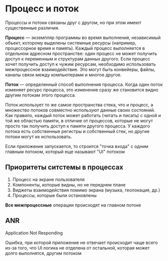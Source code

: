 # Процесс и поток

Процессы и потоки связаны друг с другом, но при этом имеют существенные различия.

**Процесс** — экземпляр программы во время выполнения, независимый объект, которому выделены системные ресурсы (например, процессорное время и память). Каждый процесс выполняется в отдельном адресном пространстве: один процесс не может получить доступ к переменным и структурам данных другого. Если процесс хочет получить доступ к чужим ресурсам, необходимо использовать межпроцессное взаимодействие. Это могут быть конвейеры, файлы, каналы связи между компьютерами и многое другое.

**Поток** — определенный способ выполнения процесса. Когда один поток изменяет ресурс процесса, это изменение сразу же становится видно другим потокам этого процесса.

Поток использует то же самое пространства стека, что и процесс, а множество потоков совместно используют данные своих состояний. Как правило, каждый поток может работать (читать и писать) с одной и той же областью памяти, в отличие от процессов, которые не могут просто так получить доступ к памяти другого процесса. У каждого потока есть собственные регистры и собственный стек, но другие потоки могут их использовать.

Если приложение запускается, то строится "точка входа" с одним главным потоком, который еще называют "UI" потоком

## Приоритеты ситстемы в процессах

1. Процесс на экране пользователя 
2. Компоненты, которые видны, но не переднем плане
3. Виджеты взаимодействия помимо экрана (музыка, геолокация, др.)
4. Процессы, которые были остановлены

**Все межпроцессные** операции происходят на главном потоке

## ANR

Application Not Responding

Ошибка, при которой приложение не отвечает
происходит чаще всего из-за того, что UI логика не отделена от остальной, которая может долго выполнятся, другим потоком 